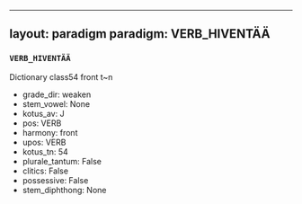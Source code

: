 
---
layout: paradigm
paradigm: VERB_HIVENTÄÄ
---
### ` VERB_HIVENTÄÄ `

Dictionary class54 front t~n
* grade_dir: weaken
* stem_vowel: None
* kotus_av: J
* pos: VERB
* harmony: front
* upos: VERB
* kotus_tn: 54
* plurale_tantum: False
* clitics: False
* possessive: False
* stem_diphthong: None
